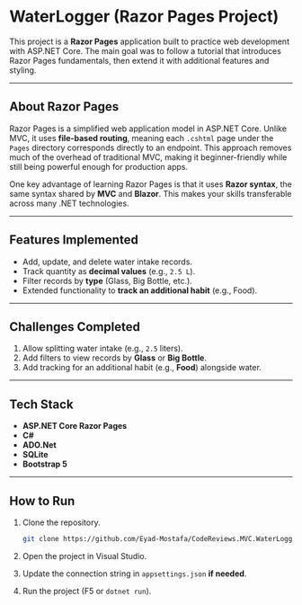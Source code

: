 # WaterLogger (Razor Pages Project)

This project is a **Razor Pages** application built to practice web development with ASP.NET Core. The main goal was to follow a tutorial that introduces Razor Pages fundamentals, then extend it with additional features and styling.

---

## **About Razor Pages**

Razor Pages is a simplified web application model in ASP.NET Core. Unlike MVC, it uses **file-based routing**, meaning each `.cshtml` page under the `Pages` directory corresponds directly to an endpoint. This approach removes much of the overhead of traditional MVC, making it beginner-friendly while still being powerful enough for production apps.

One key advantage of learning Razor Pages is that it uses **Razor syntax**, the same syntax shared by **MVC** and **Blazor**. This makes your skills transferable across many .NET technologies.

---


## **Features Implemented**

* Add, update, and delete water intake records.
* Track quantity as **decimal values** (e.g., `2.5 L`).
* Filter records by **type** (Glass, Big Bottle, etc.).
* Extended functionality to **track an additional habit** (e.g., Food).

---

## **Challenges Completed**

1. Allow splitting water intake (e.g., `2.5` liters).
2. Add filters to view records by **Glass** or **Big Bottle**.
3. Add tracking for an additional habit (e.g., **Food**) alongside water.

---

## **Tech Stack**

* **ASP.NET Core Razor Pages**
* **C#**
* **ADO.Net**
* **SQLite**
* **Bootstrap 5**
---

## **How to Run**

1. Clone the repository.

   ```bash
   git clone https://github.com/Eyad-Mostafa/CodeReviews.MVC.WaterLogger
   ```
2. Open the project in Visual Studio.
3. Update the connection string in `appsettings.json` **if needed**.
4. Run the project (F5 or `dotnet run`).

